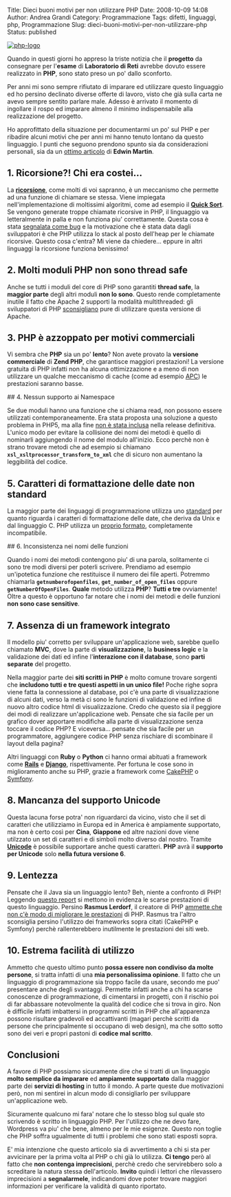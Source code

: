 Title: Dieci buoni motivi per non utilizzare PHP
Date: 2008-10-09 14:08
Author: Andrea Grandi
Category: Programmazione
Tags: difetti, linguaggi, php, Programmazione
Slug: dieci-buoni-motivi-per-non-utilizzare-php
Status: published

[![]({static}/images/2008/10/php-logo.jpg "php-logo")]()

Quando in questi giorni ho appreso la triste notizia che il **progetto** da consegnare
per l'**esame** di **Laboratorio di Reti** avrebbe dovuto essere
realizzato in **PHP**, sono stato preso un po' dallo sconforto.

Per anni mi sono sempre rifiutato di imparare ed utilizzare questo
linguaggio ed ho persino declinato diverse offerte di lavoro, visto che
già sulla carta ne avevo sempre sentito parlare male. Adesso è arrivato
il momento di ingollare il rospo ed imparare almeno il minimo
indispensabile alla realizzazione del progetto.

Ho approfittato della situazione per documentarmi un po' sul PHP e per
ribadire alcuni motivi che per anni mi hanno tenuto lontano da questo
linguaggio. I punti che seguono prendono spunto sia da considerazioni
personali, sia da un [ottimo articolo](http://www.bitstorm.org/edwin/en/php/) di **Edwin Martin**.

## 1. Ricorsione?! Chi era costei...

La **[ricorsione](http://it.wikipedia.org/wiki/Ricorsione)**, come molti
di voi sapranno, è un meccanismo che permette ad una funzione di
chiamare se stessa. Viene impiegata nell'implementazione di moltissimi
algoritmi, come ad esempio il [**Quick
Sort**](http://it.wikipedia.org/wiki/Quick_sort). Se vengono generate
troppe chiamate ricorsive in PHP, il linguaggio va letteralmente in
palla e non funziona piu' correttamente. Questa cosa è stata [segnalata
come bug](http://bugs.php.net/bug.php?id=1901) e la motivazione che è
stata data dagli sviluppatori è che PHP utilizza lo stack al posto
dell'heap per le chiamate ricorsive. Questo cosa c'entra? Mi viene da
chiedere... eppure in altri linguaggi la ricorsione funziona benissimo!

## 2. Molti moduli PHP non sono thread safe

Anche se tutti i moduli del core di PHP sono garantiti **thread safe**,
la **maggior parte** degli altri moduli **non lo sono**. Questo rende
completamente inutile il fatto che Apache 2 supporti la modalità
multithreaded: gli sviluppatori di PHP
[sconsigliano](http://www.php.net/manual/en/install.unix.apache2.php)
pure di utilizzare questa versione di Apache.

## 3. PHP è azzoppato per motivi commerciali

Vi sembra che **PHP** sia un po' **lento**? Non avete provato la
**versione commerciale** di **Zend PHP**, che garantisce maggiori
prestazioni! La versione gratuita di PHP infatti non ha alcuna
ottimizzazione e a meno di non utilizzare un qualche meccanismo di cache
(come ad esempio
[APC](http://pecl.php.net/package-info.php?package=APC)) le prestazioni
saranno basse.

## 4. Nessun supporto ai Namespace

Se due moduli hanno una funzione che si chiama read, non possono essere
utilizzati contemporaneamente. Era stata proposta una soluzione a questo
problema in PHP5, ma alla fine [non è stata inclusa](http://www.php.net/ChangeLog-5.php#5.0.0b2) nella release
definitiva. L'unico modo per evitare la collisione dei nomi dei metodi è
quello di nominarli aggiungendo il nome del modulo all'inizio. Ecco
perchè non è strano trovare metodi che ad esempio si chiamano
**`xsl_xsltprocessor_transform_to_xml`** che di sicuro non aumentano
la leggibilità del codice.

## 5. Caratteri di formattazione delle date non standard

La maggior parte dei linguaggi di programmazione utilizza uno
[standard](http://unixhelp.ed.ac.uk/CGI/man-cgi?date) per quanto
riguarda i caratteri di formattazione delle date, che deriva da Unix e
dal linguaggio C. PHP utilizza un [proprio formato](http://www.php.net/manual/en/function.date.php), completamente
incompatibile.

## 6. Inconsistenza nei nomi delle funzioni

Quando i nomi dei metodi contengono piu' di una parola, solitamente ci
sono tre modi diversi per poterli scrivere. Prendiamo ad esempio
un'ipotetica funzione che restituisce il numero dei file aperti.
Potremmo chiamarla **`getnumberofopenfiles`**,
**`get_number_of_open_files`** oppure **`getNumberOfOpenFiles`**.
**Quale** metodo utilizza **PHP**? **Tutti e tre** ovviamente! Oltre a
questo è opportuno far notare che i nomi dei metodi e delle funzioni
**non sono case sensitive**.

## 7. Assenza di un framework integrato

Il modello piu' corretto per sviluppare un'applicazione web, sarebbe
quello chiamato **MVC**, dove la parte di **visualizzazione**, la
**business logic** e la validazione dei dati ed infine l'**interazione
con il database**, sono **parti separate** del progetto.

Nella maggior parte dei **siti scritti in PHP** è molto comune trovare
sorgenti che **includono tutti e tre questi aspetti in un unico file!**
Poche righe sopra viene fatta la connessione al database, poi c'è una
parte di visualizzazione di alcuni dati, verso la metà ci sono le
funzioni di validazione ed infine di nuovo altro codice html di
visualizzazione. Credo che questo sia il peggiore dei modi di realizzare
un'applicazione web. Pensate che sia facile per un grafico dover
apportare modifiche alla parte di visualizzazione senza toccare il
codice PHP? E viceversa... pensate che sia facile per un programmatore,
aggiungere codice PHP senza rischiare di scombinare il layout della
pagina?

Altri linguaggi con **Ruby** o **Python** ci hanno ormai abituati a
framework come [**Rails**](http://www.rubyonrails.org/) e
[**Django**](http://www.djangoproject.com/), rispettivamente. Per
fortuna le cose sono in miglioramento anche su PHP, grazie a framework
come [CakePHP](http://www.cakephp.org/) o
[Symfony](http://www.symfony-project.com/).

## 8. Mancanza del supporto Unicode

Questa lacuna forse potra' non riguardarci da vicino, visto che il set
di caratteri che utilizziamo in Europa ed in America è ampiamente
supportato, ma non è certo così per **Cina**, **Giappone** ed altre
nazioni dove viene utilzzato un set di caratteri e di simboli molto
diverso dal nostro. Tramite
[**Unicode**](http://it.wikipedia.org/wiki/Unicode) è possibile
supportare anche questi caratteri. **PHP** avrà il **supporto per
Unicode** solo **nella futura versione 6**.

## 9. Lentezza

Pensate che il Java sia un linguaggio lento? Beh, niente a confronto di
PHP! Leggendo [questo report](http://shootout.alioth.debian.org/debian/benchmark.php?test=all&lang=java&lang2=php)
si mettono in evidenza le scarse prestazioni di questo linguaggio.
Persino **Rasmus Lerdorf**, il creatore di PHP [ammette che non c'è modo di migliorare le prestazioni](http://www.sitepoint.com/blogs/2008/08/29/rasmus-lerdorf-php-frameworks-think-again/)
di PHP. Rasmus tra l'altro sconsiglia persino l'utilizzo dei frameworks
sopra citati (CakePHP e Symfony) perchè rallenterebbero inutilmente le
prestazioni dei siti web.

## 10. Estrema facilità di utilizzo

Ammetto che questo ultimo punto **possa essere non condiviso da molte
persone**, si tratta infatti di una **mia personalissima opinione**. Il
fatto che un linguaggio di programmazione sia troppo facile da usare,
secondo me puo' presentare anche degli svantaggi. Permette infatti anche
a chi ha scarse conoscenze di programmazione, di cimentarsi in progetti,
con il rischio poi di far abbassare notevolmente la qualità del codice
che si trova in giro. Non è difficile infatti imbattersi in programmi
scritti in PHP che all'apparenza possono risultare gradevoli ed
accattivanti (magari perchè scritti da persone che principalmente si
occupano di web design), ma che sotto sotto sono dei veri e propri
pastoni di **codice mal scritto**.

## Conclusioni

A favore di PHP possiamo sicuramente dire che si tratti di un linguaggio
**molto semplice da imparare** ed **ampiamente supportato** dalla
maggior parte dei **servizi di hosting** in tutto il mondo. A parte
queste due motivazioni però, non mi sentirei in alcun modo di
consigliarlo per sviluppare un'applicazione web.

Sicuramente qualcuno mi fara' notare che lo stesso blog sul quale sto
scrivendo è scritto in linguaggio PHP. Per l'utilizzo che ne devo fare,
Wordpress va piu' che bene, almeno per le mie esigenze. Questo non
toglie che PHP soffra ugualmente di tutti i problemi che sono stati
esposti sopra.

E' mia intenzione che questo articolo sia di avvertimento a chi si sta
per avvicinare per la prima volta al PHP o chi già lo utilizza. **Ci
tengo** però al fatto che **non contenga imprecisioni**, perchè credo
che servirebbero solo a screditare la natura stessa dell'articolo.
**Invito** quindi i lettori che rilevassero imprecisioni a
**segnalarmele**, indicandomi dove poter trovare maggiori informazioni
per verificare la validità di quanto riportato.
